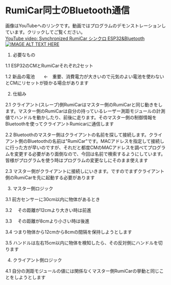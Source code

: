 # RumiCar同士のBluetooth通信
画像はYouTubeへのリンクです。動画ではプログラムのデモンストレーションしています。クリックしてご覧ください。<br>
[YouTube video: Synchronized RumiCar シンクロ ESP32&Bluetooth](https://youtu.be/xaCT1QFA_2w)<br>
[![IMAGE ALT TEXT HERE](http://img.youtube.com/vi/xaCT1QFA_2w/0.jpg)](http://www.youtube.com/watch?v=xaCT1QFA_2w)<br>

1. 必要なもの

1.1 ESP32のCMとRumiCarそれぞれ2セット

1.2 新品の電池　　<-　重要、消費電力が大きいので元気のよい電池を使わないとCMにリセットが掛かる場合があります

2. 仕組み

2.1 クライアント(スレーブ)側RumiCarはマスター側のRumiCarと同じ動きをします。マスター側のRumiCarは自分の持っているレーザー測距モジュールの計測値でハンドルを動かしたり、前後に走ります。そのマスター側の制御情報をBluetoothを使ってクライアントRumicarに通信します

2.2 Bluetoothのマスター側はクライアントの名前を探して接続します。クライアント側のBluetoothの名前は"RumiCar"です。MACアドレスを指定して接続しに行った方が早いのですが、それだと都度CMのMACアドレスを調べてプログラムを変更する必要があり面倒なので、今回は名前で検索するようにしています。皆様がプログラムを使う時はプログラムの変更なしにそのまま使えます

2.3 マスター側がクライアントに接続しにいきます。ですのでまずクライアント側のRumiCarを先に起動する必要があります

3. マスター側ロジック

3.1 前方センサーに30cm以内に物体があるとき

3.2 　その距離が12cmより大きい時は前進

3.3 　その距離が8cmより小さい時は後進

3.4 つまり物体から12cmから8cmの間隔を保持しようとします

3.5 ハンドルは左右15cm以内に物体を検知したら、その反対側にハンドルを切ります

4. クライアント側ロジック

4.1 自分の測距モジュールの値には関係なくマスター側RumiCarの挙動と同じことをしようとします
